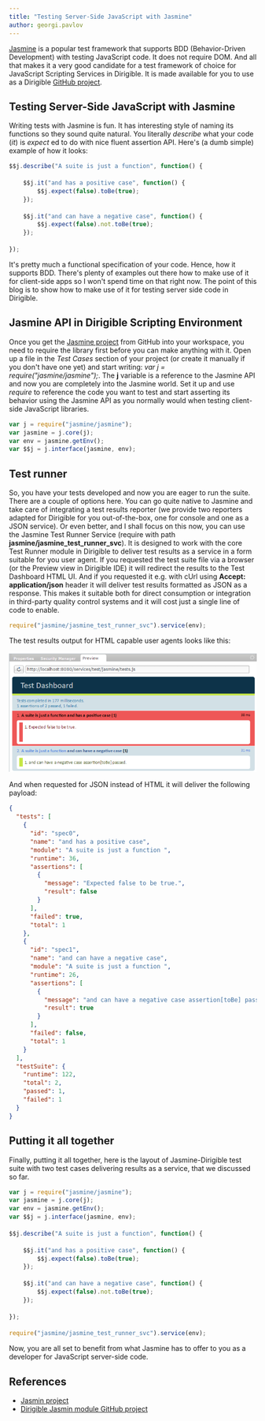 ```yaml
---
title: "Testing Server-Side JavaScript with Jasmine"
author: georgi.pavlov
---
```


[Jasmine](https://jasmine.github.io/) is a popular test framework that supports BDD (Behavior-Driven Development) with testing JavaScript code. It does not require DOM. And all that makes it a very good candidate for a test framework of choice for JavaScript Scripting Services in Dirigible. It is made available for you to use as a Dirigible [GitHub project](https://github.com/dirigiblelabs/jasmine).

Testing Server-Side JavaScript with Jasmine
----

Writing tests with Jasmine is fun. It has interesting style of naming its functions so they sound quite natural.
You literally _describe_ what your code (_it_) is _expect_ ed to do with nice fluent assertion API. Here's (a dumb simple) example of how it looks:

```javascript
$$j.describe("A suite is just a function", function() {

    $$j.it("and has a positive case", function() {
        $$j.expect(false).toBe(true);
    });

    $$j.it("and can have a negative case", function() {
    	$$j.expect(false).not.toBe(true);
    });   

});
```

It's pretty much a functional specification of your code. Hence, how it supports BDD.
There's plenty of examples out there how to make use of it for client-side apps so I won't spend time on that right now. The point of this blog is to show how to make use of it for testing server side code in Dirigible.

## Jasmine API in Dirigible Scripting Environment  

Once you get the [Jasmine project](https://github.com/dirigiblelabs/jasmine) from GitHub into your workspace, you need to require the library first before you can make anything with it. Open up a file in the _Test Cases_ section of your project (or create it manually if you don't have one yet) and start writing: *var j = require("jasmine/jasmine");*. The **j** variable is a reference to the Jasmine API and now you are completely into the Jasmine world. Set it up and use *require* to reference the code you want to test and start asserting its behavior using the Jasmine API as you normally would when testing client-side JavaScript libraries.

```javascript
var j = require("jasmine/jasmine");
var jasmine = j.core(j);
var env = jasmine.getEnv();
var $$j = j.interface(jasmine, env);
```

## Test runner
So, you have your tests developed and now you are eager to run the suite. There are a couple of options here. You can go quite native to Jasmine and take care of integrating a test results reporter (we provide two reporters adapted for Dirigible for you out-of-the-box, one for console and one as a JSON service). Or even better, and I shall focus on this now, you can use the Jasmine Test Runner Service (require with path **jasmine/jasmine_test_runner_svc**). It is designed to work with the core Test Runner module in Dirigible to deliver test results as a service in a form suitable for you user agent. If you requested the test suite file via a browser (or the Preview view in Dirigible IDE) it will redirect the results to the Test Dashboard HTML UI. And if you requested it e.g. with cUrl using **Accept: application/json** header it will deliver test results formatted as JSON as a response. This makes it suitable both for direct consumption or integration in third-party quality control systems and it will cost just a single line of code to enable.

```javascript
require("jasmine/jasmine_test_runner_svc").service(env);
```
The test results output for HTML capable user agents looks like this:

<img src="/img/posts/20170310-0/test-dashboard.png"/>

And when requested for JSON instead of HTML it will deliver the following payload:

```json
{
  "tests": [
    {
      "id": "spec0",
      "name": "and has a positive case",
      "module": "A suite is just a function ",
      "runtime": 36,
      "assertions": [
        {
          "message": "Expected false to be true.",
          "result": false
        }
      ],
      "failed": true,
      "total": 1
    },
    {
      "id": "spec1",
      "name": "and can have a negative case",
      "module": "A suite is just a function ",
      "runtime": 26,
      "assertions": [
        {
          "message": "and can have a negative case assertion[toBe] passed.",
          "result": true
        }
      ],
      "failed": false,
      "total": 1
    }
  ],
  "testSuite": {
    "runtime": 122,
    "total": 2,
    "passed": 1,
    "failed": 1
  }
}
```  

## Putting it all together

Finally, putting it all together, here is the layout of Jasmine-Dirigible test suite with two test cases delivering results as a service, that we discussed so far.

```javascript
var j = require("jasmine/jasmine");
var jasmine = j.core(j);
var env = jasmine.getEnv();
var $$j = j.interface(jasmine, env);

$$j.describe("A suite is just a function", function() {
    
	$$j.it("and has a positive case", function() {
    	$$j.expect(false).toBe(true);
    });
    
    $$j.it("and can have a negative case", function() {
    	$$j.expect(false).not.toBe(true);
    });   
    
});
    
require("jasmine/jasmine_test_runner_svc").service(env);
```
    
Now, you are all set to benefit from what Jasmine has to offer to you as a developer for JavaScript server-side code.

## References

* [Jasmin project](https://jasmine.github.io/)
* [Dirigible Jasmin module GitHub project](https://github.com/dirigiblelabs/jasmine) 

